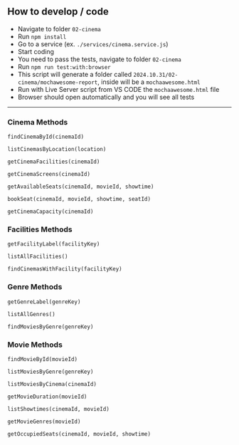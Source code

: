 ## How to develop / code

- Navigate to folder `02-cinema`
- Run `npm install`
- Go to a service (ex. `./services/cinema.service.js`)
- Start coding
- You need to pass the tests, navigate to folder `02-cinema`
- Run `npm run test:with:browser`
- This script will generate a folder called `2024.10.31/02-cinema/mochawesome-report`, inside will be a `mochaawesome.html` 
- Run with Live Server script from VS CODE the `mochaawesome.html` file
- Browser should open automatically and you will see all tests


---

### Cinema Methods
```findCinemaById(cinemaId)```

```listCinemasByLocation(location)```

```getCinemaFacilities(cinemaId)```

```getCinemaScreens(cinemaId)```

```getAvailableSeats(cinemaId, movieId, showtime)```

```bookSeat(cinemaId, movieId, showtime, seatId)```

```getCinemaCapacity(cinemaId)```

### Facilities Methods

```getFacilityLabel(facilityKey)```

```listAllFacilities()```

```findCinemasWithFacility(facilityKey)```

### Genre Methods
```getGenreLabel(genreKey)```

```listAllGenres()```

```findMoviesByGenre(genreKey)```


### Movie Methods
```findMovieById(movieId)```

```listMoviesByGenre(genreKey)```

```listMoviesByCinema(cinemaId)```

```getMovieDuration(movieId)```

```listShowtimes(cinemaId, movieId)```

```getMovieGenres(movieId)```

```getOccupiedSeats(cinemaId, movieId, showtime)```